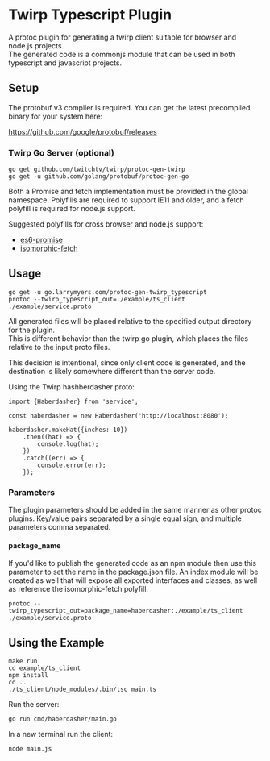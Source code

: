 # Twirp Typescript Plugin

A protoc plugin for generating a twirp client suitable for browser and node.js projects.  
The generated code is a commonjs module that can be used in both typescript and javascript projects.

## Setup

The protobuf v3 compiler is required. You can get the latest precompiled binary for your system here:

https://github.com/google/protobuf/releases

### Twirp Go Server (optional)

    go get github.com/twitchtv/twirp/protoc-gen-twirp
    go get -u github.com/golang/protobuf/protoc-gen-go

Both a Promise and fetch implementation must be provided in the global namespace. Polyfills are required
to support IE11 and older, and a fetch polyfill is required for node.js support.

Suggested polyfills for cross browser and node.js support:

* [es6-promise](https://github.com/stefanpenner/es6-promise)
* [isomorphic-fetch](https://github.com/matthew-andrews/isomorphic-fetch)

## Usage

    go get -u go.larrymyers.com/protoc-gen-twirp_typescript
    protoc --twirp_typescript_out=./example/ts_client ./example/service.proto
    
All generated files will be placed relative to the specified output directory for the plugin.  
This is different behavior than the twirp go plugin, which places the files relative to the input proto files.

This decision is intentional, since only client code is generated, and the destination is likely somewhere different
than the server code.

Using the Twirp hashberdasher proto:
    
    import {Haberdasher} from 'service';
    
    const haberdasher = new Haberdasher('http://localhost:8080');
    
    haberdasher.makeHat({inches: 10})
        .then((hat) => {
            console.log(hat);
        })
        .catch((err) => {
            console.error(err);
        });
    
### Parameters

The plugin parameters should be added in the same manner as other protoc plugins. 
Key/value pairs separated by a single equal sign, and multiple parameters comma separated.

#### package_name

If you'd like to publish the generated code as an npm module then use this parameter to set the
name in the package.json file.  An index module will be created as well that will expose all
exported interfaces and classes, as well as reference the isomorphic-fetch polyfill.

    protoc --twirp_typescript_out=package_name=haberdasher:./example/ts_client ./example/service.proto

## Using the Example

    make run
    cd example/ts_client
    npm install
    cd ..
    ./ts_client/node_modules/.bin/tsc main.ts
    
Run the server:

    go run cmd/haberdasher/main.go
     
In a new terminal run the client:
 
    node main.js
